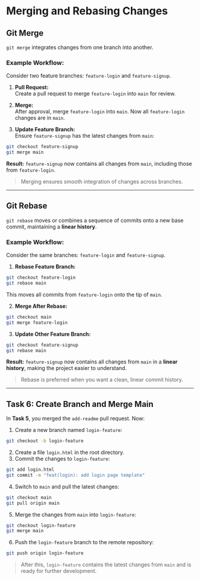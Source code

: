 # Merging and Rebasing Changes

## Git Merge

`git merge` integrates changes from one branch into another.

### Example Workflow:

Consider two feature branches: `feature-login` and `feature-signup`.  

1. **Pull Request:**  
   Create a pull request to merge `feature-login` into `main` for review.

2. **Merge:**  
   After approval, merge `feature-login` into `main`. Now all `feature-login` changes are in `main`.

3. **Update Feature Branch:**  
   Ensure `feature-signup` has the latest changes from `main`:

```bash
git checkout feature-signup
git merge main
````

**Result:**
`feature-signup` now contains all changes from `main`, including those from `feature-login`.

> Merging ensures smooth integration of changes across branches.

---

## Git Rebase

`git rebase` moves or combines a sequence of commits onto a new base commit, maintaining a **linear history**.

### Example Workflow:

Consider the same branches: `feature-login` and `feature-signup`.

1. **Rebase Feature Branch:**

```bash
git checkout feature-login
git rebase main
```

This moves all commits from `feature-login` onto the tip of `main`.

2. **Merge After Rebase:**

```bash
git checkout main
git merge feature-login
```

3. **Update Other Feature Branch:**

```bash
git checkout feature-signup
git rebase main
```

**Result:**
`feature-signup` now contains all changes from `main` in a **linear history**, making the project easier to understand.

> Rebase is preferred when you want a clean, linear commit history.

---

## Task 6: Create Branch and Merge Main

In **Task 5**, you merged the `add-readme` pull request. Now:

1. Create a new branch named `login-feature`:

```bash
git checkout -b login-feature
```

2. Create a file `login.html` in the root directory.
3. Commit the changes to `login-feature`:

```bash
git add login.html
git commit -m "feat(login): add login page template"
```

4. Switch to `main` and pull the latest changes:

```bash
git checkout main
git pull origin main
```

5. Merge the changes from `main` into `login-feature`:

```bash
git checkout login-feature
git merge main
```

6. Push the `login-feature` branch to the remote repository:

```bash
git push origin login-feature
```

> After this, `login-feature` contains the latest changes from `main` and is ready for further development.


